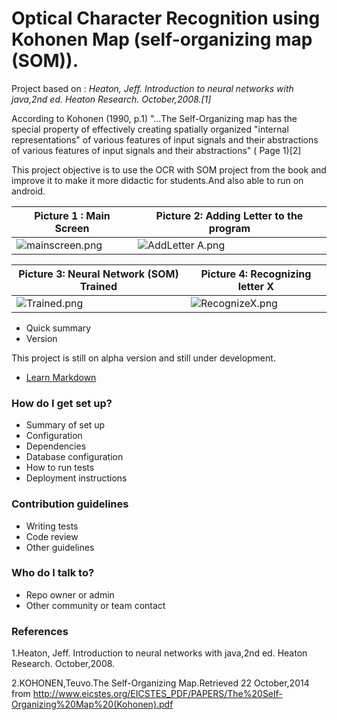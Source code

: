 # **Optical Character Recognition using Kohonen Map (self-organizing map (SOM)).** #
Project based on :
*Heaton, Jeff. Introduction to neural networks with java,2nd ed. Heaton Research. October,2008.[1]*

According to Kohonen (1990, p.1) "...The Self-Organizing map has the special property of effectively creating spatially organized "internal representations" of various features of input signals and their abstractions of various features of input signals and their abstractions" ( Page 1)[2]


This project objective is to use the OCR with SOM project from the book and improve it to make it more didactic  for students.And also able to run on android.


Picture 1 : Main Screen | Picture 2: Adding Letter to the program
----------------------------- | ------------------------------------------------
![mainscreen.png](https://bitbucket.org/repo/kn7Knb/images/2415062879-mainscreen.png) | ![AddLetter A.png](https://bitbucket.org/repo/kn7Knb/images/3307402607-AddLetter%20A.png)

Picture 3: Neural Network (SOM) Trained | Picture 4: Recognizing letter X
---------------------------------------------------- | ---------------------------------------
![Trained.png](https://bitbucket.org/repo/kn7Knb/images/2680595927-Trained.png) | ![RecognizeX.png](https://bitbucket.org/repo/kn7Knb/images/3564849924-RecognizeX.png)

* Quick summary
* Version

This project is still on alpha version and still under development.

* [Learn Markdown](https://bitbucket.org/tutorials/markdowndemo)

### How do I get set up? ###

* Summary of set up
* Configuration
* Dependencies
* Database configuration
* How to run tests
* Deployment instructions

### Contribution guidelines ###

* Writing tests
* Code review
* Other guidelines

### Who do I talk to? ###

* Repo owner or admin
* Other community or team contact


### References ###

1.Heaton, Jeff. Introduction to neural networks with java,2nd ed. Heaton Research. October,2008.

2.KOHONEN,Teuvo.The Self-Organizing Map.Retrieved 22 October,2014 from <http://www.eicstes.org/EICSTES_PDF/PAPERS/The%20Self-Organizing%20Map%20(Kohonen).pdf>